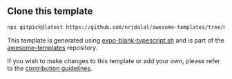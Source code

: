 ## Clone this template

```bash
npx gitpick@latest https://github.com/nrjdalal/awesome-templates/tree/main/expo-apps/expo-blank-typescript
```

This template is generated using [expo-blank-typescript.sh](https://github.com/nrjdalal/awesome-templates/blob/main/.github/.scripts/expo-blank-typescript.sh) and is part of the [awesome-templates](https://github.com/nrjdalal/awesome-templates) repository.

If you wish to make changes to this template or add your own, please refer to the [contribution guidelines](https://github.com/nrjdalal/awesome-templates?tab=readme-ov-file#contributing).

